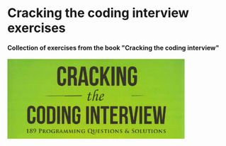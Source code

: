 # Cracking the coding interview exercises

<b>Collection of exercises from the book "Cracking the coding interview"</b><br><br>
<img src="images/Book.png" width="400">